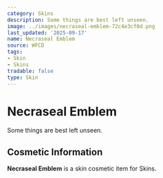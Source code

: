 ```yaml
---
category: Skins
description: Some things are best left unseen.
image: ../images/necraseal-emblem-72c4e3cf0d.png
last_updated: '2025-09-17'
name: Necraseal Emblem
source: WFCD
tags:
- Skin
- Skins
tradable: false
type: Skin
---
```


# Necraseal Emblem

Some things are best left unseen.

## Cosmetic Information

**Necraseal Emblem** is a skin cosmetic item for Skins.

